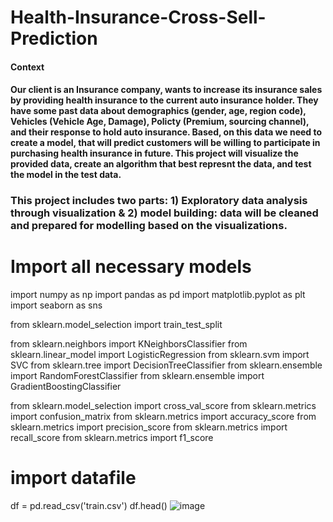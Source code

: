 # Health-Insurance-Cross-Sell-Prediction

#### Context
#### Our client is an Insurance company, wants to increase its insurance sales by providing health insurance to the current auto insurance holder. They have some past data about demographics (gender, age, region code), Vehicles (Vehicle Age, Damage), Policty (Premium, sourcing channel), and their response to hold auto insurance. Based, on this data we need to create a model, that will predict customers will be willing to participate in purchasing health insurance in future. This project will visualize the provided data, create an algorithm that best represnt the data, and test the model in the test data.

### This project includes two parts: 1) Exploratory data analysis through visualization & 2) model building: data will be cleaned and prepared for modelling based on the visualizations.

# Import all necessary models 

import numpy as np
import pandas as pd
import matplotlib.pyplot as plt
import seaborn as sns

from sklearn.model_selection import train_test_split

from sklearn.neighbors import KNeighborsClassifier
from sklearn.linear_model import LogisticRegression
from sklearn.svm import SVC
from sklearn.tree import DecisionTreeClassifier
from sklearn.ensemble import RandomForestClassifier
from sklearn.ensemble import GradientBoostingClassifier

from sklearn.model_selection import cross_val_score
from sklearn.metrics import confusion_matrix
from sklearn.metrics import accuracy_score
from sklearn.metrics import precision_score
from sklearn.metrics import recall_score
from sklearn.metrics import f1_score

# import datafile

df = pd.read_csv('train.csv')
df.head()
![image](https://user-images.githubusercontent.com/48388697/153886397-bec1ec76-7338-4eb5-ac83-4e6e4d9615d8.png)


